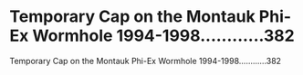 # Temporary Cap on the Montauk Phi-Ex Wormhole 1994-1998............382

Temporary Cap on the Montauk Phi-Ex Wormhole 1994-1998............382